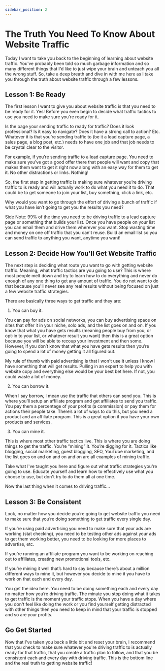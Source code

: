 ```yaml
---
sidebar_position: 2
---
```


# The Truth You Need To Know About Website Traffic

Today I want to take you back to the beginning of learning about website traffic. You've probably been told so much garbage information and so many different things that I'd like to just wipe your brain and unteach you all the wrong stuff. So, take a deep breath and dive in with me here as I take you through the truth about website traffic through a few lessons.

## Lesson 1: Be Ready

The first lesson I want to give you about website traffic is that you need to be ready for it. Yes! Before you even begin to decide what traffic tactics to use you need to make sure you're ready for it.

Is the page your sending traffic to ready for traffic? Does it look professional? Is it easy to navigate? Does it have a strong call to action? Etc. Whatever it is that you’re sending traffic to (be it a lead capture page, a sales page, a blog post, etc.) needs to have one job and that job needs to be crystal clear to the visitor. 

For example, if you’re sending traffic to a lead capture page. You need to make sure you’ve got a good offer there that people will want and copy that makes them want to get it right now along with an easy way for them to get it. No other distractions or links. Nothing!

So, the first step in getting traffic is making sure whatever you’re driving traffic to is ready and will actually work to do what you need it to do. That could be to get someone to join your list, buy something, click a link, etc. 

Why would you want to go through the effort of driving a bunch of traffic if what you have isn’t going to get you the results you need?

Side Note: 99% of the time you need to be driving traffic to a lead capture page or something that builds your list. Once you have people on your list you can email them and drive them wherever you want. Stop wasting time and money on one off traffic that you can't reuse. Build an email list so you can send traffic to anything you want, anytime you want!

## Lesson 2: Decide How You'll Get Website Traffic

The next step is deciding what route you want to go with getting website traffic. Meaning, what traffic tactics are you going to use? This is where most people melt down and try to learn how to do everything and never do enough of any one thing to get any amount of traffic. You do not want to do that because you'll never see any real results without being focused on just a few website traffic strategies.

There are basically three ways to get traffic and they are:

1. You can buy it.

You can pay for ads on social networks, you can buy advertising space on sites that offer it in your niche, solo ads, and the list goes on and on. If you know that what you have gets results (meaning people buy from you, or opt-in to your list, or whatever result you want) then this is a great option because you will be able to recoup your investment and then some. However, if you don’t know that what you have gets results then you’re going to spend a lot of money getting it all figured out.

My rule of thumb with paid advertising is that I won't use it unless I know I have something that will get results. Pulling in an expert to help you with website copy and everything else would be your best bet here. If not, you could waste a lot of money.

2. You can borrow it.

When I say borrow, I mean use the traffic that others can send you. This is where you’ll setup an affiliate program and get affiliates to send you traffic. You pay them a percentage of your profits (a commission) or pay them for actions their people take. There’s a lot of ways to do this, but you need a product and an affiliate program. This is a great option if you have your own products and services. 

3. You can mine it.

This is where most other traffic tactics live. This is where you are doing things to get the traffic. You’re “mining” it. You’re digging for it. Tactics like blogging, social marketing, guest blogging, SEO, YouTube marketing, and the list goes on and on and on and on are all examples of mining traffic.

Take what I've taught you here and figure out what traffic strategies you're going to use. Educate yourself and learn how to effectively use what you choose to use, but don't try to do them all at one time. 

Now the last thing when it comes to driving traffic…

## Lesson 3: Be Consistent

Look, no matter how you decide you’re going to get website traffic you need to make sure that you’re doing something to get traffic every single day. 

If you’re using paid advertising you need to make sure that your ads are working (stat checking), you need to be testing other ads against your ads to get them working better, you need to be looking for more places to advertise, etc.

If you’re running an affiliate program you want to be working on reaching out to affiliates, creating new promotional tools, etc.

If you’re mining it well that’s hard to say because there’s about a million different ways to mine it, but however you decide to mine it you have to work on that each and every day. 

You get the idea here. You need to be doing something each and every day no matter how you’re driving traffic. The minute you stop doing what it takes to get traffic is the moment your traffic stops. When you have a day where you don't feel like doing the work or you find yourself getting distracted with other things then you need to keep in mind that your traffic is stopped and so are your profits.

## Go Get Started

Now that I've taken you back a little bit and reset your brain, I recommend that you check to make sure whatever you're driving traffic to is actually ready for that traffic, that you create a traffic plan to follow, and that you be consistent each and every day with driving traffic. This is the bottom line and the real truth to getting website traffic!

